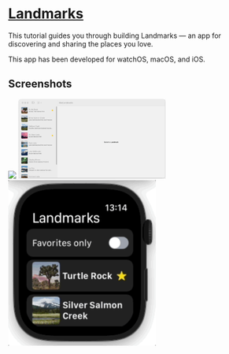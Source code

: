 # [Landmarks](https://developer.apple.com/tutorials/SwiftUI)

This tutorial guides you through building Landmarks — an app for discovering and sharing the places you love.

This app has been developed for watchOS, macOS, and iOS.

## Screenshots

<img src="/SwiftUI-Tutorials/Screenshots/LandmarksIOS.gif" width="300"/>

<img src="/SwiftUI-Tutorials/Screenshots/LandmarksMac.gif" width="300"/>

<img src="/SwiftUI-Tutorials/Screenshots/LandmarksWatch.gif" width="300"/>
